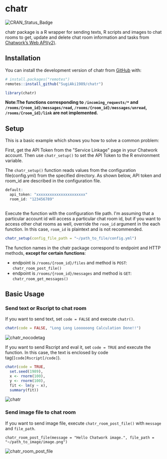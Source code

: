 <!-- README.md is generated from README.Rmd. Please edit that file -->
# chatr

<!-- badges: start -->
![CRAN_Status_Badge](http://www.r-pkg.org/badges/version/chatr?color=brightgreen)

<!-- badges: end -->

chatr package is a R wrapper for sending texts, R scripts and images to chat rooms to get, update and delete chat room information and tasks from [Chatwork’s Web API(v2)](https://developer.chatwork.com/ja/endpoints.html).

## Installation

You can install the development version of chatr from [GitHub](https://github.com/SugiAki1989/chatr) with:

``` r
# install.packages("remotes")
remotes::install_github("SugiAki1989/chatr")

library(chatr)
```

**Note:The functions corresponding to `/incoming_requests/*` and `/rooms/{room_id}/messages/read`, `/rooms/{room_id}/messages/unread`, `/rooms/{room_id}/link` are not implemented.**

## Setup

This is a basic example which shows you how to solve a common problem:

First, get the API Token from the "Service Linkage" page in your Chatwork account. Then use `chatr_setup()` to set the API Token to the R environment variable.

The `chatr_setup()` function reads values from the configuration file(config.yml) from the specified directory. As shown below, API token and room_id are described in the configuration file.

``` r
default:
  api_token: "xxxxxxxxxxxxxxxxxxxxxx"
  room_id: "123456789"
  
```

Execute the function with the configuration file path. I'm assuming that a particular account id will access a particular chat room id, but if you want to access other chat rooms as well, override the `room_id` argument in the each function. In this case, `room_id` is plaintext and is not recommended.

``` r
chatr_setup(config_file_path = "~/path_to_file/config.yml")
```

The function names in the chatr package correspond to endpoint and HTTP methods, **except for certain functions**:

- endpoint is `/rooms/{room_id}/files` and method is `POST`: `chatr_room_post_file()`
- endpoint is `/rooms/{room_id}/messages` and method is `GET`: `chatr_room_get_messages()`

## Basic Usage
### Send text or Rscript to chat room
If you want to send text, set `code = FALSE` and execute `chatr()`.

``` r
chatr(code = FALSE, "Long Long Loooooong Calculation Done!!")
```

![chatr_nocodetag](https://user-images.githubusercontent.com/65038325/101940355-b6046880-3c29-11eb-9432-9b4d430499ee.png)

If you want to send Rscript and eval it, set `code = TRUE` and execute the function. In this case, the text is enclosed by code tag(`[code]Rscript[/code]`).

``` r
chatr(code = TRUE,
  set.seed(1989),
  x <- rnorm(100),
  y <- rnorm(100),
  fit <- lm(y ~ x),
  summary(fit))
```

![chatr](https://user-images.githubusercontent.com/65038325/101940002-28287d80-3c29-11eb-9422-f840d257631c.png)

### Send image file to chat room
If you want to send image file, execute `chatr_room_post_file()` with `message` and `file_path`.

```R:R
chatr_room_post_file(message = "Hello Chatwork image.", file_path = "~/path_to_image/image.png")
```

![chatr_room_post_file](https://user-images.githubusercontent.com/65038325/101940188-75a4ea80-3c29-11eb-8023-a044556f96f9.png)

